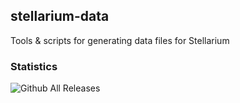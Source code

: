 ## stellarium-data
Tools &amp; scripts for generating data files for Stellarium

### Statistics
![Github All Releases](https://img.shields.io/github/downloads/Stellarium/stellarium-data/total.svg)
